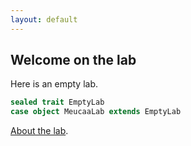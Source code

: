```yaml
---
layout: default
---
```


## Welcome on the lab

Here is an empty lab.

```scala
sealed trait EmptyLab
case object MeucaaLab extends EmptyLab
```

[About the lab](lab-about).
